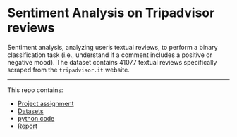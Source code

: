 # Sentiment Analysis on Tripadvisor reviews

Sentiment analysis, analyzing user’s textual reviews, to perform a binary classification task (i.e., understand if a comment includes a positive or negative mood). The dataset contains 41077 textual reviews specifically scraped from the `tripadvisor.it` website.

---

This repo contains: 
- [Project assignment](./PDFs/assignment.pdf)
- [Datasets](./datasets/)
- [python code]()
- [Report](./PDFs/report.pdf)
